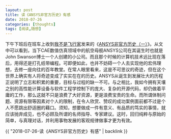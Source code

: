 ```yaml
---
layout: post
title: 读《ANSYS非官方历史》有感
date: 2018-07-26
categories: [thoughts]
tags: [阅读,随想]
---
```


下午下班后在班车上收到[我不是飞行家](https://www.douban.com/people/58073966/)发来的《[ANSYS非官方历史（一）](https://mp.weixin.qq.com/s/2eTOamNyBaNrJhCIXyiTFw)》。从文中可以看到，当下CAE数值仿真领域中的航空母舰ANSYS公司在其诞生时也就是John Swanson博士一个人创建的小公司。而且那个时候的计算机技术远比现在落后，用得还是打孔纸带编程。可即便如此，也并不妨碍一个人去实现他的宏伟理想，去修一座向往的百年教堂。在常人眼里看来，这是不可思议的奇迹，但在这个世界上确实有人将奇迹变成了实实在在的历史。ANSYS从诞生到发展壮大的历程正说明了立志和积累的重要，目标与过程的缺一不可。与之相比，我如今拥有天壤之别的高性能计算设备与软件工程学控制下的庞大、复杂的开源代码，却仍做着平庸的工作，那么这就不只是浪费了大好资源，更是浪费宝贵的生命。而所谓体制问题、资源有限等因素对个人的限制，在令人欣赏、赞叹的成功案例面前都不过是个人不愿跳出舒适圈的藉口。须知，想要做成一件有意义、有品质的笃实的事情，就应该抛弃成见，也不必顾及所谓的名师指导、专家建议。这时，回归纯粹与原始的简单，与真理对话，并利用事物发展的客观规律做事才更为有效。

{{ "2018-07-26-读《ANSYS非官方历史》有感" | backlink }}
